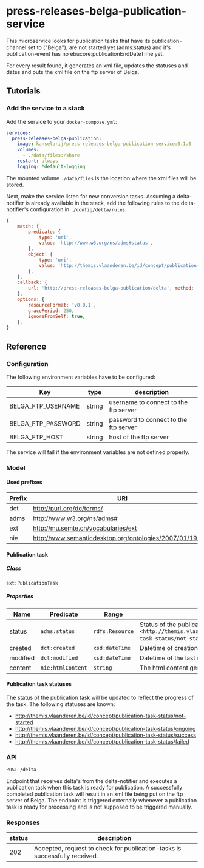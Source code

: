 # press-releases-belga-publication-service

This microservice looks for publication tasks that have its publication-channel set to ("Belga"), are not
started yet (adms:status) and it's publication-event has no ebucore:publicationEndDateTime yet.

For every result found, it generates an xml file, updates the statuses and dates and puts the xml file on the ftp server of Belga.

## Tutorials
### Add the service to a stack
Add the service to your `docker-compose.yml`:

```yaml
services:
  press-releases-belga-publication:
    image: kanselarij/press-releases-belga-publication-service:0.1.0
    volumes:
      - ./data/files:/share
    restart: always
    logging: *default-logging
```
The mounted volume `./data/files` is the location where the xml files will be stored.

Next, make the service listen for new conversion tasks. Assuming a delta-notifier is already available in the stack, add the following rules to the delta-notifier's configuration in `./config/delta/rules`.

```javascript
{
    match: {
        predicate: {
            type: 'uri',
            value: 'http://www.w3.org/ns/adms#status',
        },
        object: {
            type: 'uri',
            value: 'http://themis.vlaanderen.be/id/concept/publication-task-status/not-started',
        },
    },
    callback: {
        url: 'http://press-releases-belga-publication/delta', method: 'POST',
    },
    options: {
        resourceFormat: 'v0.0.1',
        gracePeriod: 250,
        ignoreFromSelf: true,
    },
}
```

## Reference

### Configuration

The following environment variables have to be configured:

| Key | type | description |
|-----|------|---------|
| BELGA_FTP_USERNAME | string | username to connect to the ftp server |
| BELGA_FTP_PASSWORD | string | password to connect to the ftp server |
| BELGA_FTP_HOST | string | host of the ftp server |

The service will fail if the environment variables are not defined properly.


### Model

#### Used prefixes
| Prefix | URI                                                       |
|--------|-----------------------------------------------------------|
| dct    | http://purl.org/dc/terms/                                 |
| adms   | http://www.w3.org/ns/adms#                                |
| ext    | http://mu.semte.ch/vocabularies/ext                       |
| nie    | http://www.semanticdesktop.org/ontologies/2007/01/19/nie# |


#### Publication task
##### Class
`ext:PublicationTask`
##### Properties
| Name    | Predicate     | Range           | Definition                                                                                                        |
|---------|---------------|-----------------|-------------------------------------------------------------------------------------------------------------------|
| status  | `adms:status` | `rdfs:Resource` | Status of the publication task, having value `<http://themis.vlaanderen.be/id/concept/publication-task-status/not-started>` when this service is triggered |
| created | `dct:created` | `xsd:dateTime`  | Datetime of creation of the task                                                                                  |
| modified | `dct:modified` | `xsd:dateTime`  | Datetime of the last modification of the task                                                                                  |
| content  | `nie:htmlContent`  | `string` | The html content generated for the Belga press release                                                           |


#### Publication task statuses
The status of the publication task will be updated to reflect the progress of the task. The following statuses are known:
* http://themis.vlaanderen.be/id/concept/publication-task-status/not-started
* http://themis.vlaanderen.be/id/concept/publication-task-status/ongoing
* http://themis.vlaanderen.be/id/concept/publication-task-status/success
* http://themis.vlaanderen.be/id/concept/publication-task-status/failed

### API
```
POST /delta
```
Endpoint that receives delta's from the delta-notifier and executes a publication task when this task is ready for publication. A successfully completed publication task will result in an xml file being put on the ftp server of Belga.
The endpoint is triggered externally whenever a publication task is ready for processing and is not supposed to be triggered manually.

### Responses

| status | description |
|-------|-------------|
| 202 | Accepted, request to check for publication-tasks is successfully received. |








